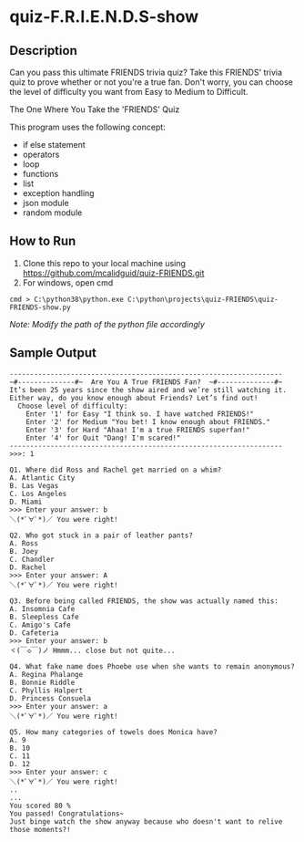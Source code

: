 # quiz-F.R.I.E.N.D.S-show

## Description
Can you pass this ultimate FRIENDS trivia quiz? Take this FRIENDS' trivia quiz to prove whether or not you're a ﻿true ﻿fan. Don't worry, you can choose the level of difficulty you want from Easy to Medium to Difficult.

The One Where You Take the 'FRIENDS' Quiz



This program uses the following concept:
* if else statement
* operators
* loop
* functions
* list
* exception handling
* json module
* random module

## How to Run
1. Clone this repo to your local machine using https://github.com/mcalidguid/quiz-FRIENDS.git
2. For windows, open cmd
```
cmd > C:\python38\python.exe C:\python\projects\quiz-FRIENDS\quiz-FRIENDS-show.py
```
_Note: Modify the path of the python file accordingly_

## Sample Output
```
-------------------------------------------------------------------
~#--------------#~  Are You A True FRIENDS Fan?  ~#--------------#~
It’s been 25 years since the show aired and we’re still watching it. 
Either way, do you know enough about Friends? Let’s find out!
  Choose level of difficulty:
    Enter '1' for Easy "I think so. I have watched FRIENDS!"
    Enter '2' for Medium "You bet! I know enough about FRIENDS."
    Enter '3' for Hard "Ahaa! I'm a true FRIENDS superfan!"
    Enter '4' for Quit "Dang! I'm scared!"
-------------------------------------------------------------------
>>>: 1

Q1. Where did Ross and Rachel get married on a whim?
A. Atlantic City
B. Las Vegas
C. Los Angeles
D. Miami
>>> Enter your answer: b
＼(*ﾟ∀ﾟ*)／ You were right!

Q2. Who got stuck in a pair of leather pants?
A. Ross
B. Joey
C. Chandler
D. Rachel
>>> Enter your answer: A
＼(*ﾟ∀ﾟ*)／ You were right!

Q3. Before being called FRIENDS, the show was actually named this:
A. Insomnia Cafe
B. Sleepless Cafe
C. Amigo's Cafe
D. Cafeteria
>>> Enter your answer: b
ヾ(￣◇￣)ノ Hmmm... close but not quite... 

Q4. What fake name does Phoebe use when she wants to remain anonymous?
A. Regina Phalange
B. Bonnie Riddle
C. Phyllis Halpert
D. Princess Consuela
>>> Enter your answer: a
＼(*ﾟ∀ﾟ*)／ You were right!

Q5. How many categories of towels does Monica have?
A. 9
B. 10
C. 11
D. 12
>>> Enter your answer: c
＼(*ﾟ∀ﾟ*)／ You were right!
..
...
You scored 80 %
You passed! Congratulations~
Just binge watch the show anyway because who doesn't want to relive those moments?!
```
